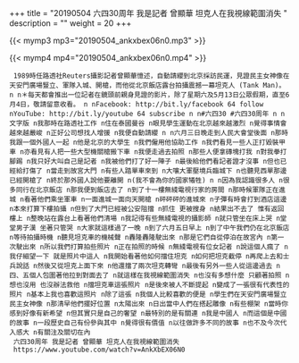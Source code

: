 +++
title = "20190504  六四30周年 我是記者 曾顯華 坦克人在我視線範圍消失 "
description = ""
weight = 20
+++

{{< mymp3 mp3="20190504_ankxbex06n0.mp3" >}}

{{< mymp4 mp4="20190504_ankxbex06n0.mp4" >}}

     1989時任路透社Reuters攝影記者曾顯華憶述，自動請纓到北京採訪民運，見證民主女神像在天安門廣場豎立、軍隊入城、開槍，而他從北京飯店露台拍攝震撼一幕坦克人 (Tank Man)。 n n＊每天都會推出一位記者在鏡頭前親身見證的影片，除了星期六及5月13日公眾假期，直至6月4日，敬請留意收看。 n nFacebook: http://bit.ly/facebook 64 follow nYouTube: http://bit.ly/youtube 64 subscribe n n#六四30 #六四30周年 n n文字版 n我那時在路透社工作 n住在泰國曼谷 n眼見學生運動在北京越來越激烈 n覺得事情會越來越嚴峻 n正好公司想找人增援 n我便自動請纓 n n六月三日晚走到人民大會堂後面 n那時我跟一個外國人一起 n他是北京的大學生 n我們僱用他協助工作 n我們看見一些人正打毀裝甲車 n亦看見有人把一些大型機關槍搬下車 n我便走過去拍照 n那些人便拿磚塊打我 n對我拳打腳踢 n我只好大叫自己是記者 n我被他們打了好一陣子 n最後給他們看記者證才沒事 n但也已經給打傷了 n當走到故宮大門 n有些人踏單車來到 n大嚷大軍壓境兵臨城下 n也聽見西單那邊已經開槍了 n終於那外國人說他要離開 n(我不會為你的國家犧牲) n n因為我認識很多人 n很多同行在北京飯店 n那我便到飯店去了 n到了十一樓無綫電視行家的房間 n那時候軍隊正在進城 n看著他們乘坐軍車 n一面進城一面向天開槍 n砰砰砰的進城來 n子彈有時會打到酒店這邊 n本來打算下樓拍攝 n但到了大門已經被公安阻擋 n抓住 更被搜身 n結果出不去了 惟有返回樓上 n整晚站在露台上看著他們清場 n我記得有些無綫電視的攝影師 n就只管坐在床上哭 n堂堂男子漢 坐著只管哭 n大家就這樣過了一晚 n到了六月五日早上 n到了中午我們仍在北京飯店 n等待拍攝時機 n聽見坦克車的機械聲 n轟隆轟隆駛出來 n那是它們自從停泊在故宮內 n第一次駛出來 n所以我們打算拍些照片 n正在拍照的時候 n無綫電視有位女記者 n說這個人瘋了 n我仔細望一下 就是照片中這人 n我開始看著他如何擋住坦克 n如何把坦克截停 n再爬上去和士兵說話 n然後又從坦克上面下來 n他還擋了兩次坦克轉彎 n最後有另外一些人從這邊過去 n四、五個人包圍著他拉到對面去了 n就這樣在我視線範圍消失 n也沒有多想什麼 只顧著拍照 n想也沒用 也沒辦法救他 n擋坦克車這張照片 n是後來被人不斷提起 n變成了一張很有代表性的照片 n基本上我也喜歡這照片 n除了這張 n我個人比較喜歡的便是 n學生們在天安門廣場豎立民主女神像 n那清早他們擺好位置 n太陽出來 n日出當中人們在搭起雕像 n有些棚架 n當時你感到好像有新希望 n但其實只是自己的奢望 n最特別的是有關連 n我是中國人 n而這個是中國的故事 n一段歷史自己有份參與其中 n覺得很有價值 n以往做許多不同的故事 n也不及今次代入感大 n有關注及關切在內 
     六四30周年 我是記者 曾顯華 坦克人在我視線範圍消失 
     https://www.youtube.com/watch?v=AnkXbEX06N0 
